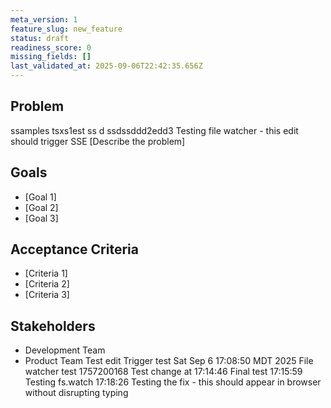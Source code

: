 ```yaml
---
meta_version: 1
feature_slug: new_feature
status: draft
readiness_score: 0
missing_fields: []
last_validated_at: 2025-09-06T22:42:35.656Z
---
```

 

## Problem
   ssamples tsxs1est ss d ssdssddd2edd3
   Testing file watcher - this edit should trigger SSE
[Describe the problem]

## Goals

- [Goal 1]
- [Goal 2]
- [Goal 3]

## Acceptance Criteria

- [Criteria 1]
- [Criteria 2]
- [Criteria 3]

## Stakeholders

- Development Team
- Product Team
Test edit
Trigger test Sat Sep  6 17:08:50 MDT 2025
File watcher test 1757200168
Test change at 17:14:46
Final test 17:15:59
Testing fs.watch 17:18:26
Testing the fix - this should appear in browser without disrupting typing
